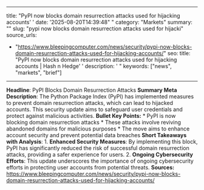 ﻿---

title: "PyPI now blocks domain resurrection attacks used for hijacking accounts''
date: '2025-08-20T14:39:48""
category: "Markets"
summary: ""
slug: "pypi now blocks domain resurrection attacks used for hijacki"
source_urls:
  - "https://www.bleepingcomputer.com/news/security/pypi-now-blocks-domain-resurrection-attacks-used-for-hijacking-accounts/"
seo:
  title: "PyPI now blocks domain resurrection attacks used for hijacking accounts | Hash n Hedge''
  description: '"
  keywords: ["news", "markets", "brief"]

---
**Headline**:  PyPI Blocks Domain Resurrection Attacks  **Summary Meta Description**:  The Python Package Index (PyPI) has implemented measures to prevent domain resurrection attacks, which can lead to hijacked accounts. This security update aims to safeguard user credentials and protect against malicious activities.  **Bullet Key Points:**  * PyPI is now blocking domain resurrection attacks * These attacks involve reviving abandoned domains for malicious purposes * The move aims to enhance account security and prevent potential data breaches  **Short Takeaways with Analysis**:   1.  **Enhanced Security Measures**: By implementing this block, PyPI has significantly reduced the risk of successful domain resurrection attacks, providing a safer experience for users. 2.  **Ongoing Cybersecurity Efforts**: This update underscores the importance of ongoing cybersecurity efforts in protecting user accounts from potential threats.  **Sources:**  https://www.bleepingcomputer.com/news/security/pypi-now-blocks-domain-resurrection-attacks-used-for-hijacking-accounts/ 

